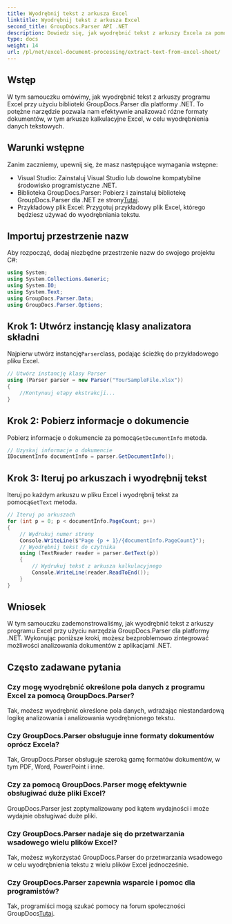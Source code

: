 ```yaml
---
title: Wyodrębnij tekst z arkusza Excel
linktitle: Wyodrębnij tekst z arkusza Excel
second_title: GroupDocs.Parser API .NET
description: Dowiedz się, jak wyodrębnić tekst z arkuszy Excela za pomocą GroupDocs.Parser dla .NET. Proste kroki do skutecznego wyodrębniania tekstu.
type: docs
weight: 14
url: /pl/net/excel-document-processing/extract-text-from-excel-sheet/
---
```

## Wstęp
W tym samouczku omówimy, jak wyodrębnić tekst z arkuszy programu Excel przy użyciu biblioteki GroupDocs.Parser dla platformy .NET. To potężne narzędzie pozwala nam efektywnie analizować różne formaty dokumentów, w tym arkusze kalkulacyjne Excel, w celu wyodrębnienia danych tekstowych.
## Warunki wstępne
Zanim zaczniemy, upewnij się, że masz następujące wymagania wstępne:
- Visual Studio: Zainstaluj Visual Studio lub dowolne kompatybilne środowisko programistyczne .NET.
-  Biblioteka GroupDocs.Parser: Pobierz i zainstaluj bibliotekę GroupDocs.Parser dla .NET ze strony[Tutaj](https://releases.groupdocs.com/parser/net/).
- Przykładowy plik Excel: Przygotuj przykładowy plik Excel, którego będziesz używać do wyodrębniania tekstu.

## Importuj przestrzenie nazw
Aby rozpocząć, dodaj niezbędne przestrzenie nazw do swojego projektu C#:
```csharp
using System;
using System.Collections.Generic;
using System.IO;
using System.Text;
using GroupDocs.Parser.Data;
using GroupDocs.Parser.Options;
```
## Krok 1: Utwórz instancję klasy analizatora składni
 Najpierw utwórz instancję`Parser`class, podając ścieżkę do przykładowego pliku Excel.
```csharp
// Utwórz instancję klasy Parser
using (Parser parser = new Parser("YourSampleFile.xlsx"))
{
    //Kontynuuj etapy ekstrakcji...
}
```
## Krok 2: Pobierz informacje o dokumencie
 Pobierz informacje o dokumencie za pomocą`GetDocumentInfo` metoda.
```csharp
// Uzyskaj informacje o dokumencie
IDocumentInfo documentInfo = parser.GetDocumentInfo();
```
## Krok 3: Iteruj po arkuszach i wyodrębnij tekst
 Iteruj po każdym arkuszu w pliku Excel i wyodrębnij tekst za pomocą`GetText` metoda.
```csharp
// Iteruj po arkuszach
for (int p = 0; p < documentInfo.PageCount; p++)
{
    // Wydrukuj numer strony
    Console.WriteLine($"Page {p + 1}/{documentInfo.PageCount}");
    // Wyodrębnij tekst do czytnika
    using (TextReader reader = parser.GetText(p))
    {
        // Wydrukuj tekst z arkusza kalkulacyjnego
        Console.WriteLine(reader.ReadToEnd());
    }
}
```

## Wniosek
W tym samouczku zademonstrowaliśmy, jak wyodrębnić tekst z arkuszy programu Excel przy użyciu narzędzia GroupDocs.Parser dla platformy .NET. Wykonując poniższe kroki, możesz bezproblemowo zintegrować możliwości analizowania dokumentów z aplikacjami .NET.

## Często zadawane pytania
### Czy mogę wyodrębnić określone pola danych z programu Excel za pomocą GroupDocs.Parser?
Tak, możesz wyodrębnić określone pola danych, wdrażając niestandardową logikę analizowania i analizowania wyodrębnionego tekstu.
### Czy GroupDocs.Parser obsługuje inne formaty dokumentów oprócz Excela?
Tak, GroupDocs.Parser obsługuje szeroką gamę formatów dokumentów, w tym PDF, Word, PowerPoint i inne.
### Czy za pomocą GroupDocs.Parser mogę efektywnie obsługiwać duże pliki Excel?
GroupDocs.Parser jest zoptymalizowany pod kątem wydajności i może wydajnie obsługiwać duże pliki.
### Czy GroupDocs.Parser nadaje się do przetwarzania wsadowego wielu plików Excel?
Tak, możesz wykorzystać GroupDocs.Parser do przetwarzania wsadowego w celu wyodrębnienia tekstu z wielu plików Excel jednocześnie.
### Czy GroupDocs.Parser zapewnia wsparcie i pomoc dla programistów?
 Tak, programiści mogą szukać pomocy na forum społeczności GroupDocs[Tutaj](https://forum.groupdocs.com/c/parser/17).